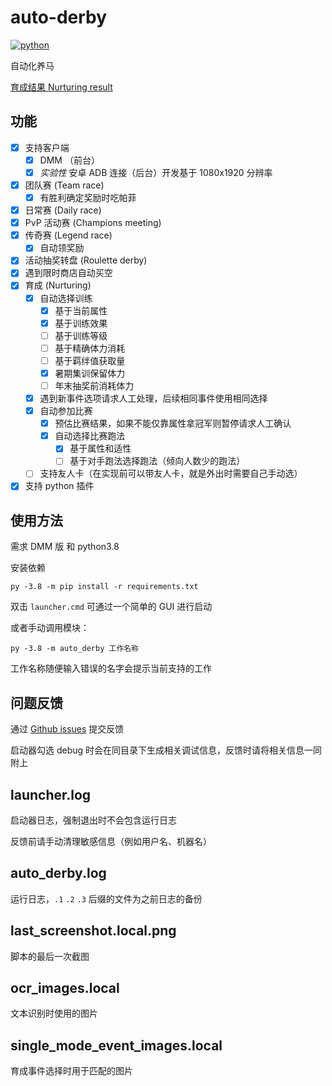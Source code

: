 # auto-derby

[![python](https://github.com/NateScarlet/auto-derby/actions/workflows/python-app.yml/badge.svg)](https://github.com/NateScarlet/auto-derby/actions/workflows/python-app.yml)

自动化养马

[育成结果 Nurturing result](https://github.com/NateScarlet/auto-derby/wiki/Nurturing-result)

## 功能

- [x] 支持客户端
  - [x] DMM （前台）
  - [x] _实验性_ 安卓 ADB 连接（后台）开发基于 1080x1920 分辨率
- [x] 团队赛 (Team race)
  - [x] 有胜利确定奖励时吃帕菲
- [x] 日常赛 (Daily race)
- [x] PvP 活动赛 (Champions meeting)
- [x] 传奇赛 (Legend race)
  - [x] 自动领奖励
- [x] 活动抽奖转盘 (Roulette derby)
- [x] 遇到限时商店自动买空
- [x] 育成 (Nurturing)
  - [x] 自动选择训练
    - [x] 基于当前属性
    - [x] 基于训练效果
    - [ ] 基于训练等级
    - [ ] 基于精确体力消耗
    - [ ] 基于羁绊值获取量
    - [x] 暑期集训保留体力
    - [ ] 年末抽奖前消耗体力
  - [x] 遇到新事件选项请求人工处理，后续相同事件使用相同选择
  - [x] 自动参加比赛
    - [x] 预估比赛结果，如果不能仅靠属性拿冠军则暂停请求人工确认
    - [x] 自动选择比赛跑法
      - [x] 基于属性和适性
      - [ ] 基于对手跑法选择跑法（倾向人数少的跑法）
  - [ ] 支持友人卡（在实现前可以带友人卡，就是外出时需要自己手动选）
- [x] 支持 python 插件

## 使用方法

需求 DMM 版 和 python3.8

安装依赖

```shell
py -3.8 -m pip install -r requirements.txt
```

双击 `launcher.cmd` 可通过一个简单的 GUI 进行启动

或者手动调用模块：

```shell
py -3.8 -m auto_derby 工作名称
```

工作名称随便输入错误的名字会提示当前支持的工作

## 问题反馈

通过 [Github issues](https://github.com/NateScarlet/auto-derby/issues) 提交反馈

启动器勾选 debug 时会在同目录下生成相关调试信息，反馈时请将相关信息一同附上

## launcher.log

启动器日志，强制退出时不会包含运行日志

反馈前请手动清理敏感信息（例如用户名、机器名）

## auto_derby.log

运行日志，`.1` `.2` `.3` 后缀的文件为之前日志的备份

## last_screenshot.local.png

脚本的最后一次截图

## ocr_images.local

文本识别时使用的图片

## single_mode_event_images.local

育成事件选择时用于匹配的图片

